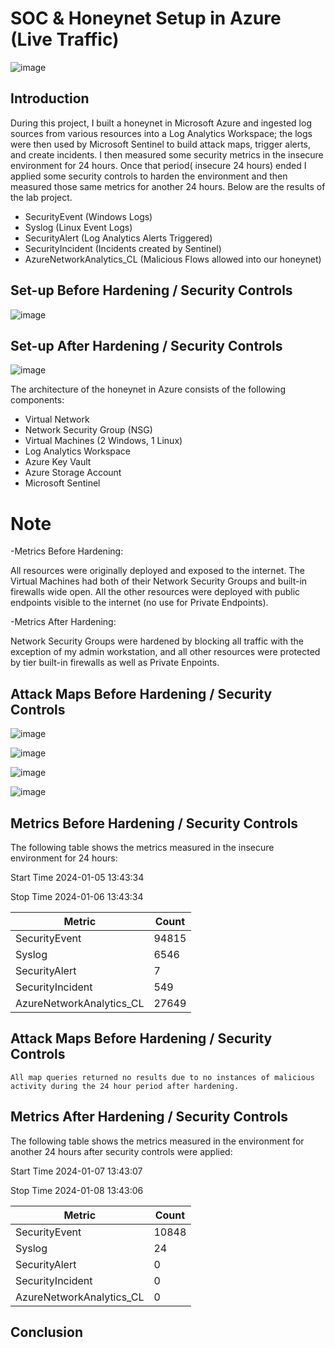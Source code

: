 # SOC & Honeynet Setup in Azure (Live Traffic)
![image](https://github.com/SedinamA/SOC-Honeynet-Setup/assets/146953803/651f008c-fbe9-44d8-87d3-44af7f94df19)

## Introduction

During this project, I built a honeynet in Microsoft Azure and ingested log sources from various resources into a Log Analytics Workspace; the logs were then used by Microsoft Sentinel to build attack maps, trigger alerts, and create incidents. I then measured some security metrics in the insecure environment for 24 hours. Once that period( insecure 24 hours) ended I applied some security controls to harden the environment and then measured those same metrics for another 24 hours. Below are the results of the lab project. 
- SecurityEvent (Windows Logs)
- Syslog (Linux Event Logs)
- SecurityAlert (Log Analytics Alerts Triggered)
- SecurityIncident (Incidents created by Sentinel)
- AzureNetworkAnalytics_CL (Malicious Flows allowed into our honeynet)

## Set-up Before Hardening / Security Controls
![image](https://github.com/SedinamA/SOC-Honeynet-Setup/assets/146953803/a237d1d5-d61b-4932-8c32-cdd8093e5fad)

## Set-up After Hardening / Security Controls
![image](https://github.com/SedinamA/SOC-Honeynet-Setup/assets/146953803/94cdb020-cf84-4a36-b358-3c3def79d1b7)

The architecture of the honeynet in Azure consists of the following components:

- Virtual Network
- Network Security Group (NSG)
- Virtual Machines (2 Windows, 1 Linux)
- Log Analytics Workspace
- Azure Key Vault
- Azure Storage Account
- Microsoft Sentinel

# Note
-Metrics Before Hardening:

All resources were originally deployed and  exposed to the internet. The Virtual Machines had both of their Network Security Groups and built-in firewalls wide open. All the other resources were deployed with public endpoints visible to the internet (no use for Private Endpoints).

-Metrics After Hardening:

Network Security Groups were hardened by blocking all traffic with the exception of my admin workstation, and all other resources were protected by tier built-in firewalls as well as Private Enpoints.

## Attack Maps Before Hardening / Security Controls
![image](https://github.com/SedinamA/Vulnerability-Management/assets/146953803/2f0a3b19-1668-4e88-ab2a-7f8fe931afd2)

![image](https://github.com/SedinamA/Vulnerability-Management/assets/146953803/c342327c-0644-45d8-bbc4-68d1c4a58564)

![image](https://github.com/SedinamA/Vulnerability-Management/assets/146953803/ed385c9a-a9c2-4927-ad14-7657bfa6bbca)

![image](https://github.com/SedinamA/Vulnerability-Management/assets/146953803/0ebabbc5-b807-4f9d-9be9-98498d9ec069)

## Metrics Before Hardening / Security Controls

The following table shows the metrics measured in the insecure environment for 24 hours:

Start Time 2024-01-05 13:43:34

Stop Time 2024-01-06 13:43:34


| Metric                   | Count
| ------------------------ | -----
| SecurityEvent            | 94815
| Syslog                   | 6546
| SecurityAlert            | 7
| SecurityIncident         | 549
| AzureNetworkAnalytics_CL | 27649

## Attack Maps Before Hardening / Security Controls

```All map queries returned no results due to no instances of malicious activity during the 24 hour period after hardening.```

## Metrics After Hardening / Security Controls

The following table shows the metrics measured in the environment for another 24 hours after security controls were applied:

Start Time 2024-01-07 13:43:07

Stop Time 2024-01-08 13:43:06

| Metric                   | Count
| ------------------------ | -----
| SecurityEvent            | 10848
| Syslog                   | 24
| SecurityAlert            | 0
| SecurityIncident         | 0
| AzureNetworkAnalytics_CL | 0

## Conclusion


